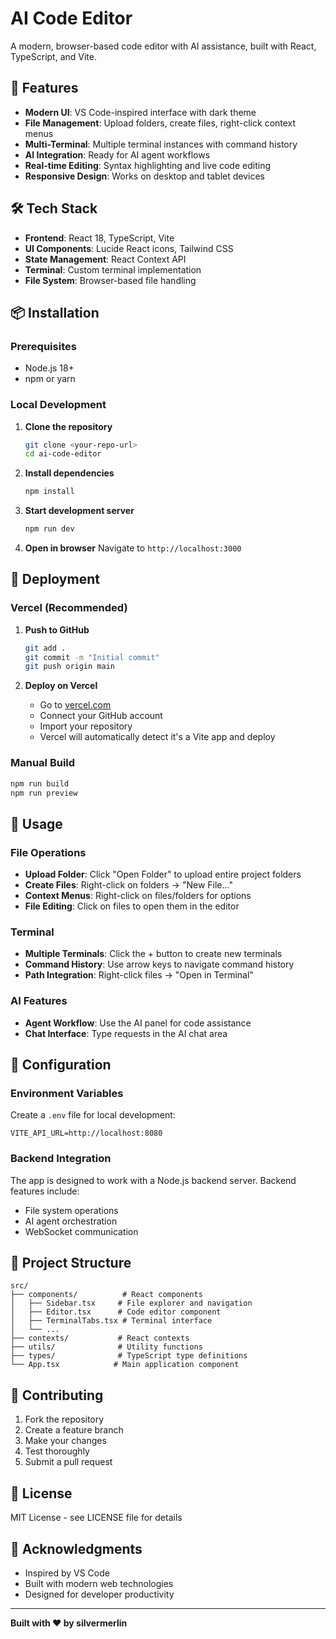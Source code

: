 # AI Code Editor

A modern, browser-based code editor with AI assistance, built with React, TypeScript, and Vite.

## 🚀 Features

- **Modern UI**: VS Code-inspired interface with dark theme
- **File Management**: Upload folders, create files, right-click context menus
- **Multi-Terminal**: Multiple terminal instances with command history
- **AI Integration**: Ready for AI agent workflows
- **Real-time Editing**: Syntax highlighting and live code editing
- **Responsive Design**: Works on desktop and tablet devices

## 🛠️ Tech Stack

- **Frontend**: React 18, TypeScript, Vite
- **UI Components**: Lucide React icons, Tailwind CSS
- **State Management**: React Context API
- **Terminal**: Custom terminal implementation
- **File System**: Browser-based file handling

## 📦 Installation

### Prerequisites
- Node.js 18+ 
- npm or yarn

### Local Development

1. **Clone the repository**
   ```bash
   git clone <your-repo-url>
   cd ai-code-editor
   ```

2. **Install dependencies**
   ```bash
   npm install
   ```

3. **Start development server**
   ```bash
   npm run dev
   ```

4. **Open in browser**
   Navigate to `http://localhost:3000`

## 🚀 Deployment

### Vercel (Recommended)

1. **Push to GitHub**
   ```bash
   git add .
   git commit -m "Initial commit"
   git push origin main
   ```

2. **Deploy on Vercel**
   - Go to [vercel.com](https://vercel.com)
   - Connect your GitHub account
   - Import your repository
   - Vercel will automatically detect it's a Vite app and deploy

### Manual Build

```bash
npm run build
npm run preview
```

## 🎯 Usage

### File Operations
- **Upload Folder**: Click "Open Folder" to upload entire project folders
- **Create Files**: Right-click on folders → "New File..."
- **Context Menus**: Right-click on files/folders for options
- **File Editing**: Click on files to open them in the editor

### Terminal
- **Multiple Terminals**: Click the + button to create new terminals
- **Command History**: Use arrow keys to navigate command history
- **Path Integration**: Right-click files → "Open in Terminal"

### AI Features
- **Agent Workflow**: Use the AI panel for code assistance
- **Chat Interface**: Type requests in the AI chat area

## 🔧 Configuration

### Environment Variables
Create a `.env` file for local development:
```env
VITE_API_URL=http://localhost:8080
```

### Backend Integration
The app is designed to work with a Node.js backend server. Backend features include:
- File system operations
- AI agent orchestration
- WebSocket communication

## 📁 Project Structure

```
src/
├── components/          # React components
│   ├── Sidebar.tsx     # File explorer and navigation
│   ├── Editor.tsx      # Code editor component
│   ├── TerminalTabs.tsx # Terminal interface
│   └── ...
├── contexts/           # React contexts
├── utils/              # Utility functions
├── types/              # TypeScript type definitions
└── App.tsx            # Main application component
```

## 🤝 Contributing

1. Fork the repository
2. Create a feature branch
3. Make your changes
4. Test thoroughly
5. Submit a pull request

## 📄 License

MIT License - see LICENSE file for details

## 🙏 Acknowledgments

- Inspired by VS Code
- Built with modern web technologies
- Designed for developer productivity

---

**Built with ❤️ by silvermerlin** 